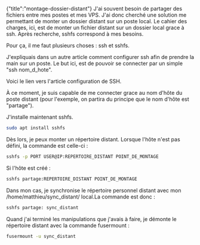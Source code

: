 {"title":"montage-dossier-distant"}
J'ai souvent besoin de partager des fichiers entre mes postes et mes VPS. J'ai donc cherché une solution me permettant de monter un dossier distant sur un poste local.
Le cahier des charges, ici, est de monter un fichier distant sur un dossier local grace à ssh.
Après recherche, sshfs correspond à mes besoins.

Pour ça, il me faut plusieurs choses : ssh et sshfs.

J'expliquais dans un autre article comment configurer ssh afin de prendre la main sur un poste.
Le but ici, est de pouvoir se connecter par un simple "ssh nom_d_hote".

Voici le lien vers l'article configuration de SSH.

À ce moment, je suis capable de me connecter grace au nom d'hôte du poste distant (pour l'exemple, on partira du principe que le nom d'hôte est "partage").

J'installe maintenant sshfs.

```bash
sudo apt install sshfs
```

Dès lors, je peux monter un répertoire distant.
Lorsque l'hôte n'est pas défini, la commande est celle-ci :

```bash
sshfs -p PORT USER@IP:REPERTOIRE_DISTANT POINT_DE_MONTAGE
```

Si l'hôte est créé :

```bash
sshfs partage:REPERTOIRE_DISTANT POINT_DE_MONTAGE
```

Dans mon cas, je synchronise le répertoire personnel distant avec mon /home/matthieu/sync_distant/ local.La commande est donc :

```bash
sshfs partage: sync_distant
```

Quand j'ai terminé les manipulations que j'avais à faire, je démonte le répertoire distant avec la commande fusermount :

```bash
fusermount -u sync_distant
```